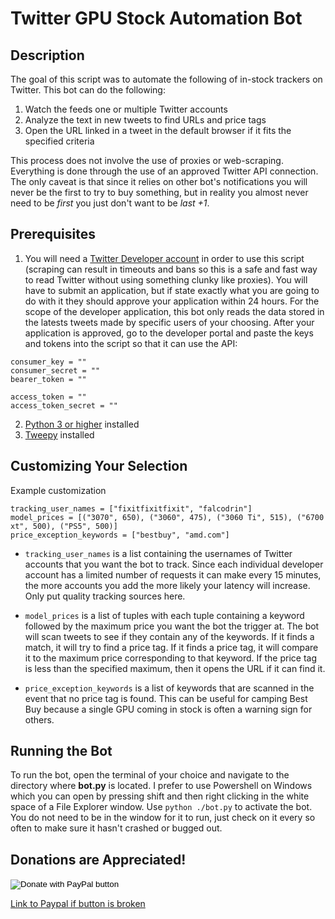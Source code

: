 # Twitter GPU Stock Automation Bot

## Description

The goal of this script was to automate the following of in-stock trackers on Twitter. This bot can do the following:
1. Watch the feeds one or multiple Twitter accounts
2. Analyze the text in new tweets to find URLs and price tags
3. Open the URL linked in a tweet in the default browser if it fits the specified criteria

This process does not involve the use of proxies or web-scraping. Everything is done through the use of an approved Twitter API connection.
The only caveat is that since it relies on other bot's notifications you will never be the first to try to buy something, but in reality you almost never need to be *first*
you just don't want to be *last +1*.

## Prerequisites
1. You will need a [Twitter Developer account](https://developer.twitter.com/en) in order to use this script (scraping can result in timeouts and bans so this is a safe and fast way to read Twitter without using something clunky like proxies). 
You will have to submit an application, but if state exactly what you are going to do with it they should approve your application within 24 hours.
For the scope of the developer application, this bot only reads the data stored in the latests tweets made by specific users of your choosing.
After your application is approved, go to the developer portal and paste the keys and tokens into the script so that it can use the API:
~~~
consumer_key = ""
consumer_secret = ""
bearer_token = ""

access_token = ""
access_token_secret = ""
~~~
2. [Python 3 or higher](https://www.python.org/downloads/) installed
3. [Tweepy](https://docs.tweepy.org/en/stable/install.html) installed

## Customizing Your Selection
Example customization
~~~
tracking_user_names = ["fixitfixitfixit", "falcodrin"]
model_prices = [("3070", 650), ("3060", 475), ("3060 Ti", 515), ("6700 xt", 500), ("PS5", 500)]
price_exception_keywords = ["bestbuy", "amd.com"]
~~~
- `tracking_user_names` is a list containing the usernames of Twitter accounts that you want the bot to track. Since each individual developer account has a limited number of requests it can make every 15 minutes, the more accounts you add the more likely your latency will increase. Only put quality tracking sources here.
  
- `model_prices` is a list of tuples with each tuple containing a keyword followed by the maximum price you want the bot the trigger at. The bot will scan tweets to see if they contain any of the keywords. If it finds a match, it will try to find a price tag. If it finds a price tag, it will compare it to the maximum price corresponding to that keyword. If the price tag is less than the specified maximum, then it opens the URL if it can find it.

- `price_exception_keywords` is a list of keywords that are scanned in the event that no price tag is found. This can be useful for camping Best Buy because a single GPU coming in stock is often a warning sign for others.

## Running the Bot
To run the bot, open the terminal of your choice and navigate to the directory where **bot.py** is located. 
I prefer to use Powershell on Windows which you can open by pressing shift and then right clicking in the white space of a File Explorer window.
Use `python ./bot.py` to activate the bot. You do not need to be in the window for it to run, just check on it every so often to make sure it hasn't crashed or bugged out.

## Donations are Appreciated! 

<form action="https://www.paypal.com/donate" method="post" target="_top">
<input type="hidden" name="business" value="YSVPF57ECUQ4Y" />
<input type="hidden" name="no_recurring" value="0" />
<input type="hidden" name="item_name" value="Donations to my coding efforts" />
<input type="hidden" name="currency_code" value="USD" />
<input type="image" src="https://www.paypalobjects.com/en_US/i/btn/btn_donate_LG.gif" border="0" name="submit" title="PayPal - The safer, easier way to pay online!" alt="Donate with PayPal button" />
<img alt="" border="0" src="https://www.paypal.com/en_US/i/scr/pixel.gif" width="1" height="1" />
</form>

[Link to Paypal if button is broken](https://www.paypal.com/donate?business=YSVPF57ECUQ4Y&no_recurring=0&item_name=Donations+to+my+coding+efforts&currency_code=USD)
